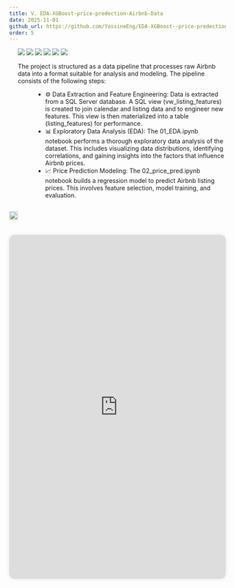 ```yaml
---
title: V. EDA-XGBoost-price-predection-Airbnb-Data
date: 2025-11-01
github_url: https://github.com/YassineEng/EDA-XGBoost--price-predection-Airbnb-Data
order: 5
---
```


<!-- Badges (must be outside YAML front matter) -->
<div style="margin-left: 20px;">
  <img src="https://img.shields.io/badge/Python-3.x-blue?logo=python">
  <img src="https://img.shields.io/badge/Pandas-Library-150458?logo=pandas">
  <img src="https://img.shields.io/badge/XGBoost-Model-820000?logo=xgboost">
  <img src="https://img.shields.io/badge/Matplotlib-Library-blue?logo=matplotlib">
  <img src="https://img.shields.io/badge/Seaborn-Library-blue?logo=seaborn">
  <img src="https://img.shields.io/badge/Scikit--learn-ML-orange?logo=scikit-learn">
</div>

<p style="margin-left: 20px;">The project is structured as a data pipeline that processes raw Airbnb data into a format suitable for analysis and modeling. The pipeline consists of the following steps:</p>

<ul style="margin-left: 60px;">
  <li>⚙️ Data Extraction and Feature Engineering: Data is extracted from a SQL Server database. A SQL view (vw_listing_features) is created to join calendar and listing data and to engineer new features. This view is then materialized into a table (listing_features) for performance.</li>
  <li>📊 Exploratory Data Analysis (EDA): The 01_EDA.ipynb notebook performs a thorough exploratory data analysis of the dataset. This includes visualizing data distributions, identifying correlations, and gaining insights into the factors that influence Airbnb prices.</li>
  <li>📈 Price Prediction Modeling: The 02_price_pred.ipynb notebook builds a regression model to predict Airbnb listing prices. This involves feature selection, model training, and evaluation.</li>
</ul>

  <!-- Binder Launch Button -->
  <a href="https://mybinder.org/v2/gh/YassineEng/EDA-XGBoost--price-predection-Airbnb-Data/main?filepath=notebooks/02_price_pred.ipynb" target="_blank" style="display:inline-block; margin: 15px 0;">
    <img src="https://mybinder.org/badge_logo.svg" alt="Launch Binder" style="height: 20px;">
  </a>

  <!-- Static Notebook Preview -->
  <div class="code-window-container">
    <div class="code-window">
      <div class="code-header">
        <span class="red"></span>
        <span class="yellow"></span>
        <span class="green"></span>
      </div>
      <div class="code-body">
        <iframe
          src="https://nbviewer.org/github/YassineEng/EDA-XGBoost--price-predection-Airbnb-Data/blob/main/notebooks/02_price_pred.ipynb"
          width="100%"
          height="800"
          frameborder="0"
          style="border-radius: 12px; box-shadow: 0 0 10px rgba(0,0,0,0.1); margin-top: 20px;">
        </iframe>
      </div>
    </div>
  </div>